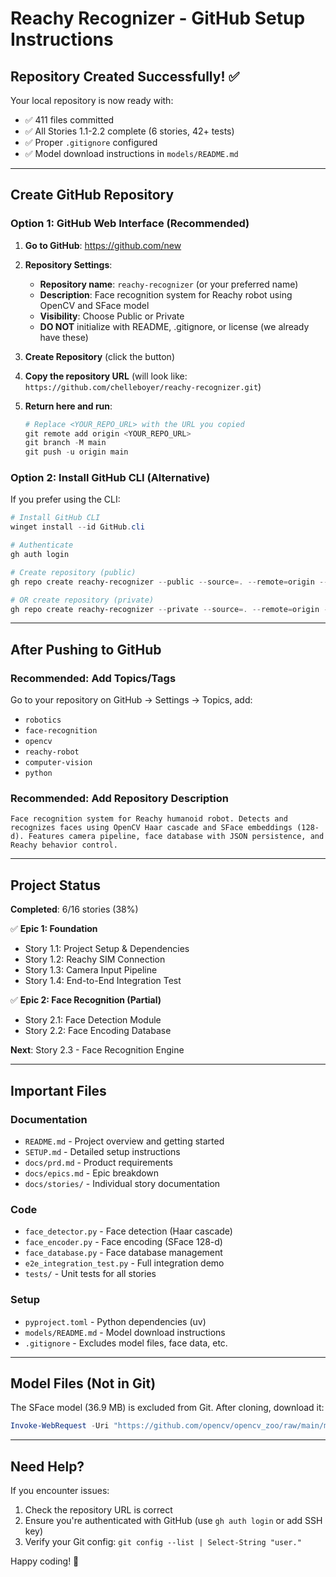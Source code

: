 # Reachy Recognizer - GitHub Setup Instructions

## Repository Created Successfully! ✅

Your local repository is now ready with:
- ✅ 411 files committed
- ✅ All Stories 1.1-2.2 complete (6 stories, 42+ tests)
- ✅ Proper `.gitignore` configured
- ✅ Model download instructions in `models/README.md`

---

## Create GitHub Repository

### Option 1: GitHub Web Interface (Recommended)

1. **Go to GitHub**: https://github.com/new

2. **Repository Settings**:
   - **Repository name**: `reachy-recognizer` (or your preferred name)
   - **Description**: Face recognition system for Reachy robot using OpenCV and SFace model
   - **Visibility**: Choose Public or Private
   - **DO NOT** initialize with README, .gitignore, or license (we already have these)

3. **Create Repository** (click the button)

4. **Copy the repository URL** (will look like: `https://github.com/chelleboyer/reachy-recognizer.git`)

5. **Return here and run**:
   ```powershell
   # Replace <YOUR_REPO_URL> with the URL you copied
   git remote add origin <YOUR_REPO_URL>
   git branch -M main
   git push -u origin main
   ```

### Option 2: Install GitHub CLI (Alternative)

If you prefer using the CLI:

```powershell
# Install GitHub CLI
winget install --id GitHub.cli

# Authenticate
gh auth login

# Create repository (public)
gh repo create reachy-recognizer --public --source=. --remote=origin --push

# OR create repository (private)
gh repo create reachy-recognizer --private --source=. --remote=origin --push
```

---

## After Pushing to GitHub

### Recommended: Add Topics/Tags

Go to your repository on GitHub → Settings → Topics, add:
- `robotics`
- `face-recognition`
- `opencv`
- `reachy-robot`
- `computer-vision`
- `python`

### Recommended: Add Repository Description

```
Face recognition system for Reachy humanoid robot. Detects and recognizes faces using OpenCV Haar cascade and SFace embeddings (128-d). Features camera pipeline, face database with JSON persistence, and Reachy behavior control.
```

---

## Project Status

**Completed**: 6/16 stories (38%)

✅ **Epic 1: Foundation**
- Story 1.1: Project Setup & Dependencies
- Story 1.2: Reachy SIM Connection  
- Story 1.3: Camera Input Pipeline
- Story 1.4: End-to-End Integration Test

✅ **Epic 2: Face Recognition (Partial)**
- Story 2.1: Face Detection Module
- Story 2.2: Face Encoding Database

**Next**: Story 2.3 - Face Recognition Engine

---

## Important Files

### Documentation
- `README.md` - Project overview and getting started
- `SETUP.md` - Detailed setup instructions
- `docs/prd.md` - Product requirements
- `docs/epics.md` - Epic breakdown
- `docs/stories/` - Individual story documentation

### Code
- `face_detector.py` - Face detection (Haar cascade)
- `face_encoder.py` - Face encoding (SFace 128-d)
- `face_database.py` - Face database management
- `e2e_integration_test.py` - Full integration demo
- `tests/` - Unit tests for all stories

### Setup
- `pyproject.toml` - Python dependencies (uv)
- `models/README.md` - Model download instructions
- `.gitignore` - Excludes model files, face data, etc.

---

## Model Files (Not in Git)

The SFace model (36.9 MB) is excluded from Git. After cloning, download it:

```powershell
Invoke-WebRequest -Uri "https://github.com/opencv/opencv_zoo/raw/main/models/face_recognition_sface/face_recognition_sface_2021dec.onnx" -OutFile "models/face_recognition_sface_2021dec.onnx"
```

---

## Need Help?

If you encounter issues:
1. Check the repository URL is correct
2. Ensure you're authenticated with GitHub (use `gh auth login` or add SSH key)
3. Verify your Git config: `git config --list | Select-String "user."`

Happy coding! 🚀
